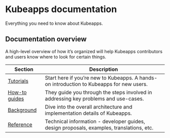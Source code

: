 # Kubeapps documentation

Everything you need to know about Kubeapps.

## Documentation overview

A high-level overview of how it’s organized will help Kubeapps contributors and users know where to look for certain things.

| Section                     | Description                                                                              |
| --------------------------- | ---------------------------------------------------------------------------------------- |
| [Tutorials](./tutorials/)   | Start here if you’re new to Kubeapps. A hands-on introduction to Kubeapps for new users. |
| [How-to guides](./howto/)   | They guide you through the steps involved in addressing key problems and use-cases.      |
| [Background](./background/) | Dive into the overall architecture and implementation details of Kubeapps.               |
| [Reference](./reference/)   | Technical information - developer guides, design proposals, examples, translations, etc. |

